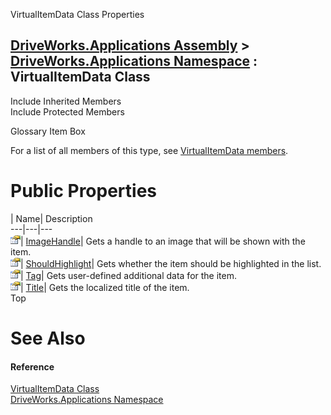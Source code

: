 VirtualItemData Class Properties   
  
[DriveWorks.Applications Assembly](topic13.md) > [DriveWorks.Applications Namespace](topic16.md) : VirtualItemData Class  
---  
  
Include Inherited Members    
Include Protected Members    


Glossary Item Box

For a list of all members of this type, see [VirtualItemData members](topic1155.md).

# Public Properties

| Name| Description  
---|---|---  
![Public Property](dotnetimages/publicProperty.gif)| [ImageHandle](topic1163.md)| Gets a handle to an image that will be shown with the item.   
![Public Property](dotnetimages/publicProperty.gif)| [ShouldHighlight](topic1164.md)| Gets whether the item should be highlighted in the list.   
![Public Property](dotnetimages/publicProperty.gif)| [Tag](topic1165.md)| Gets user-defined additional data for the item.   
![Public Property](dotnetimages/publicProperty.gif)| [Title](topic1166.md)| Gets the localized title of the item.   
Top

# See Also

#### Reference

[VirtualItemData Class](topic1154.md)   
[DriveWorks.Applications Namespace](topic16.md)


